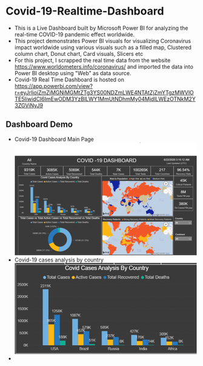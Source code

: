 # Covid-19-Realtime-Dashboard

* This is a Live Dashboard built by Microsoft Power BI for analyzing the real-time COVID-19 pandemic effect worldwide.
* This project demonstrates Power BI visuals for visualizing Coronavirus impact worldwide using various visuals such as a filled map, Clustered column chart, Donut chart, Card visuals, Slicers etc
* For this project, I scrapped the real time  data from the website https://www.worldometers.info/coronavirus/ and imported the data into Power BI desktop using "Web"  as data source.
* Covid-19 Real Time Dashboard is hosted on https://app.powerbi.com/view?r=eyJrIjoiZmZjMGNiMGMtZTg3YS00NDZmLWE4NTAtZjZmYTgzMWVlOTE5IiwidCI6ImEwODM3YzBlLWY1MmUtNDhmMy04MjdlLWEzOTNkM2Y3ZGViNyJ9

## Dashboard Demo
* Covid-19 Dashboard Main Page
![](images/Main_page.PNG)
* Covid-19 cases analysis by country
![](images/country.PNG)
* 
